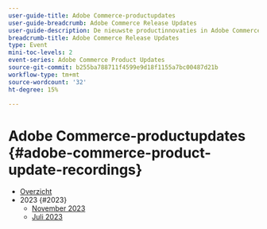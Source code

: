 ```yaml
---
user-guide-title: Adobe Commerce-productupdates
user-guide-breadcrumb: Adobe Commerce Release Updates
user-guide-description: De nieuwste productinnovaties in Adobe Commerce, gepresenteerd door het Adobe Commerce-productteam.
breadcrumb-title: Adobe Commerce Release Updates
type: Event
mini-toc-levels: 2
event-series: Adobe Commerce Product Updates
source-git-commit: b255ba788711f4599e9d18f1155a7bc00487d21b
workflow-type: tm+mt
source-wordcount: '32'
ht-degree: 15%

---
```



# Adobe Commerce-productupdates {#adobe-commerce-product-update-recordings}

+ [Overzicht](overview.md)
+ 2023 {#2023}
   + [November 2023](2023/nov2023.md)
   + [Juli 2023](2023/july2023.md)
